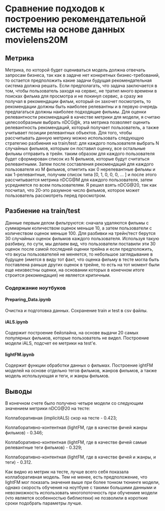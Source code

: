 # Сравнение подходов к построению рекомендательной системы на основе данных movielens20M
## Метрика
Метрика, по которой будет оцениваться модель должна отвечать запросам бизнеса, так как в задаче нет конкретных бизнес-требований, то остается предположить какие задачи будущая рекомендательная система должна решать. Если предполагать, что задача заключается в том, чтобы пользователь заходя на сервис, не тратил много времени в поисках фильма для просмотра и не покинул сервис, а сразу же получал в рекомендации фильм, который он захочет посмотреть, то рекомендации должны быть наиболее релевантны и в первую очередь предлагаться должны наиболее подходящие фильмы. Для оценки релевантности рекомендаций в качестве метрики для модели, я считаю целесообразным выбрать nDCG@k, эта метрика позволяет оценить релевантность рекомендаций, который получает пользователь, а также учитывает позиции релевантных объектов. Для того, чтобы рассчитывать данную метрику можно использовать следующую стратегию разбиения на train/test: для каждого пользователя выбрать N случайных фильмов, которым он поставил оценку, все остальные фильмы отправить в трейн. таким образом для каждого пользователя будет сформирован список из N фильмов, которые будут считаться релевантными. Затем после составления рекомендаций для каждого пользователя из M фильмов, отметить как 0 нерелевантные фильмы и как 1-релевантные, получим список типа [0, 1, 0, 0, 0, ... ] и после этого рассчитывается метрика nDCG@M для каждого пользователя, затем усредняется по всем пользователям. Я решил взять nDCG@20, так как посчитал, что 20-это разумное число фильмов, которое может пользователь рассмотреть перед просмотром.

## Разбиение на train/test
Данные первым делом фильтруются: сначала удаляются фильмы с суммарным количеством оценок меньше 10, а затем пользователи с количеством оценок меньше 100.
Для разбивки на трейн/тест берутся 30 случайных оценок фильмов каждого пользователя. Используя такую разбивку, по сути, мы делаем вид, что пользователи поставили эти 30 оценок после самой последней оценки трейна и если предположить, что вкусы пользователей не меняется, то небольшое заглядывание в будущее (имется в виду тот факт, что оценка фильму в тесте могла быть поставлена раньше других оценок в трейне, то есть на тот момент были еще неизвестны оценки, на основании которых в конечном итоге строится рекомендация) не является критичным.

### Содержание ноутбуков

#### Preparing_Data.ipynb
Очистка и подготовка данных. Сохранение train и test в csv файлы.

#### iALS.ipynb
Cодержит построение бейзлайна, на основе выдачи 20 самых популярных фильмов, которые пользователь не видел.
Построение модели iALS, подсчет ее метрики на test'е.

#### lightFM.ipynb 
Содержит функции обработки данных о фильмах. Построение ightFM моделей на основе отдельно тегов фильмов, жанров фильмов, а также модель использующая и теги, и жанры фильмов.

## Выводы
В конечном счете было получено четыре модели со следующим значением метрики nDCG@20 на тесте:

Коллаборативная (implicitALS) скор на тесте - 0.423;

Коллаборативно-контентная (lightFM, где в качестве фичей жанры фильмов) - 0.346;

Коллаборативно-контентная (lightFM, где в качестве фичей самые релевантные теги фильмов) - 0.329;

Коллаборативно-контентная (lightFM, где в качестве фичей и жанры, и теги) - 0.312.

Как видно из метрик на тесте, лучше всего себя показала коллаборативная модель. Тем не менее, есть предположение, что lightFM мог показать значения выше при более тонком тюнинге модели, однако скорость обучения на ноутбуке с такими большими данными и невозможность использовать многопоточность при обучениие модели (что является особенностью библиотеки) не позволили в короткие сроки подобрать параметры лучше.

